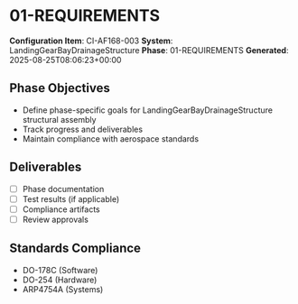 # 01-REQUIREMENTS

**Configuration Item**: CI-AF168-003
**System**: LandingGearBayDrainageStructure
**Phase**: 01-REQUIREMENTS
**Generated**: 2025-08-25T08:06:23+00:00

## Phase Objectives
- Define phase-specific goals for LandingGearBayDrainageStructure structural assembly
- Track progress and deliverables
- Maintain compliance with aerospace standards

## Deliverables
- [ ] Phase documentation
- [ ] Test results (if applicable)
- [ ] Compliance artifacts
- [ ] Review approvals

## Standards Compliance
- DO-178C (Software)
- DO-254 (Hardware)
- ARP4754A (Systems)

